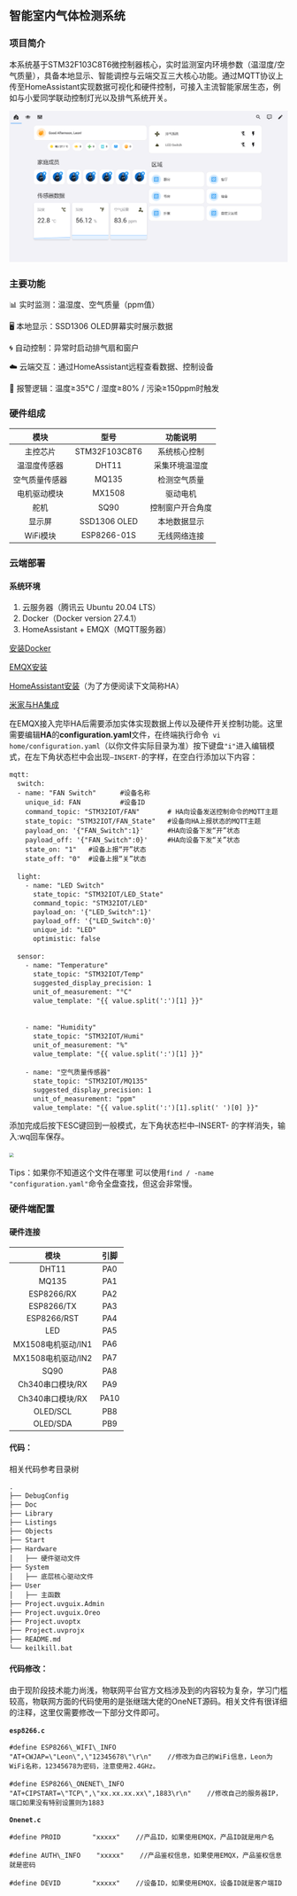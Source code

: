 ﻿## **智能室内气体检测系统**

### **项目简介**

本系统基于STM32F103C8T6微控制器核心，实时监测室内环境参数（温湿度/空气质量），具备本地显示、智能调控与云端交互三大核心功能。通过MQTT协议上传至HomeAssistant实现数据可视化和硬件控制，可接入主流智能家居生态，例如与小爱同学联动控制灯光以及排气系统开关。

![](https://github.com/Mr-linao/STM32AirDetect/blob/master/Doc/img/Air%20Detector001.png)

### 主要功能

📊 实时监测：温湿度、空气质量（ppm值）

🖥️ 本地显示：SSD1306 OLED屏幕实时展示数据

🌀 自动控制：异常时启动排气扇和窗户

☁️ 云端交互：通过HomeAssistant远程查看数据、控制设备

🔔 报警逻辑：温度≥35°C / 湿度≥80% / 污染≥150ppm时触发

### **硬件组成**

| 模块      | 型号            | 功能说明     |
|:-------:|:-------------:|:--------:|
| 主控芯片    | STM32F103C8T6 | 系统核心控制   |
| 温湿度传感器  | DHT11         | 采集环境温湿度  |
| 空气质量传感器 | MQ135         | 检测空气质量   |
| 电机驱动模块  | MX1508        | 驱动电机     |
| 舵机      | SQ90          | 控制窗户开合角度 |
| 显示屏     | SSD1306 OLED  | 本地数据显示   |
| WiFi模块  | ESP8266-01S   | 无线网络连接   |

### **云端部署**

#### 系统环境

1. 云服务器（腾讯云 Ubuntu 20.04 LTS）
2. Docker（Docker version 27.4.1）
3. HomeAssistant + EMQX（MQTT服务器）

[安装Docker](./Doc/01安装docker.md)

[EMQX安装](./Doc/02安装EMQX.md)

[HomeAssistant安装](./Doc/03安装HomeAssistant.md)（为了方便阅读下文简称HA）

[米家与HA集成](./Doc/05米家与HA集成.md)

在EMQX接入完毕HA后需要添加实体实现数据上传以及硬件开关控制功能。这里需要编辑**HA**的**configuration.yaml**文件，在终端执行命令` vi home/configuration.yaml`（以你文件实际目录为准）按下键盘`"i"`进入编辑模式，在左下角状态栏中会出现` –INSERT- `的字样，在空白行添加以下内容：

```
mqtt:
  switch:
  - name: "FAN Switch"      #设备名称
    unique_id: FAN          #设备ID
    command_topic: "STM32IOT/FAN"       # HA向设备发送控制命令的MQTT主题
    state_topic: "STM32IOT/FAN_State"   #设备向HA上报状态的MQTT主题
    payload_on: '{"FAN_Switch":1}'		#HA向设备下发“开”状态
    payload_off: '{"FAN_Switch":0}'		#HA向设备下发“关”状态
    state_on: "1"   #设备上报“开”状态
    state_off: "0"  #设备上报“关”状态
    
  light:
    - name: "LED Switch"
      state_topic: "STM32IOT/LED_State"
      command_topic: "STM32IOT/LED"
      payload_on: '{"LED_Switch":1}'
      payload_off: '{"LED_Switch":0}'
      unique_id: "LED"
      optimistic: false
    
  sensor:
    - name: "Temperature"
      state_topic: "STM32IOT/Temp"
      suggested_display_precision: 1
      unit_of_measurement: "°C"
      value_template: "{{ value.split(':')[1] }}"
      
      
    - name: "Humidity"
      state_topic: "STM32IOT/Humi"
      unit_of_measurement: "%"
      value_template: "{{ value.split(':')[1] }}"
     
    - name: "空气质量传感器"
      state_topic: "STM32IOT/MQ135"
      suggested_display_precision: 1
      unit_of_measurement: "ppm"
      value_template: "{{ value.split(':')[1].split(' ')[0] }}"
```



添加完成后按下ESC键回到一般模式，左下角状态栏中–INSERT- 的字样消失，输入:wq回车保存。

<img src="G:\C-Projects\STM32Project\智能室内气体检测系统\Doc\img\HA_Config001.png" style="zoom:50%;" />

Tips：如果你不知道这个文件在哪里 可以使用` find / -name "configuration.yaml" `命令全盘查找，但这会非常慢。

### **硬件端配置**

#### 硬件连接

| 模块             | 引脚   |
|:--------------:|:----:|
| DHT11          | PA0  |
| MQ135          | PA1  |
| ESP8266/RX     | PA2  |
| ESP8266/TX     | PA3  |
| ESP8266/RST    | PA4  |
| LED            | PA5  |
| MX1508电机驱动/IN1 | PA6  |
| MX1508电机驱动/IN2 | PA7  |
| SQ90           | PA8  |
| Ch340串口模块/RX   | PA9  |
| Ch340串口模块/RX   | PA10 |
| OLED/SCL       | PB8  |
| OLED/SDA       | PB9  |

#### 代码：

相关代码参考目录树

```
.
├── DebugConfig
├── Doc
├── Library
├── Listings
├── Objects
├── Start
├── Hardware
│   ├── 硬件驱动文件
├── System
│   ├── 底层核心驱动文件
├── User
│   ├── 主函数
├── Project.uvguix.Admin
├── Project.uvguix.Oreo
├── Project.uvoptx
├── Project.uvprojx
├── README.md
└── keilkill.bat

```



#### 代码修改：

由于现阶段技术能力尚浅，物联网平台官方文档涉及到的内容较为复杂，学习门槛较高，物联网方面的代码使用的是张继瑞大佬的OneNET源码。相关文件有很详细的注释，这里仅需要修改一下部分文件即可。

**`esp8266.c`**

```
#define ESP8266\_WIFI\_INFO        "AT+CWJAP=\"Leon\",\"12345678\"\r\n"    //修改为自己的WiFi信息，Leon为WiFi名称，12345678为密码，注意使用2.4GHz。

#define ESP8266\_ONENET\_INFO        "AT+CIPSTART=\"TCP\",\"xx.xx.xx.xx\",1883\r\n"    //修改自己的服务器IP，端口如果没有特别设置则为1883
```

**`Onenet.c`**

```
#define PROID        "xxxxx"    //产品ID，如果使用EMQX，产品ID就是用户名

#define AUTH\_INFO    "xxxxx"    //产品鉴权信息，如果使用EMQX，产品鉴权信息就是密码

#define DEVID        "xxxxx"    //设备ID，如果使用EMQX，设备ID就是客户端ID
```

